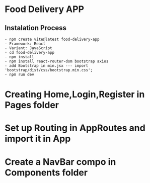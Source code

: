 # Food Delivery APP
## Instalation Process
    - npm create vite@latest food-delivery-app
    - Framework: React
    - Variant: JavaScript
    - cd food-delivery-app
    - npm install
    - npm install react-router-dom bootstrap axios
    - add Bootstrap in min.jsx --- import 'bootstrap/dist/css/bootstrap.min.css';
    - npm run dev

# Creating Home,Login,Register in Pages folder
# Set up Routing in AppRoutes and import it in App
# Create a NavBar compo in Components folder
